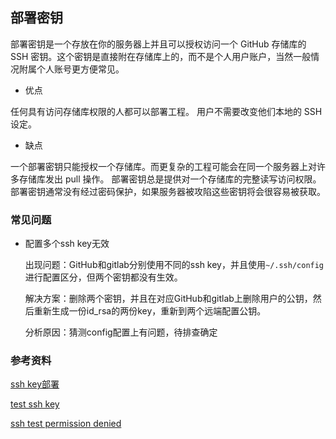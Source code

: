 ## 部署密钥

部署密钥是一个存放在你的服务器上并且可以授权访问一个 GitHub 存储库的 SSH 密钥。这个密钥是直接附在存储库上的，而不是个人用户账户，当然一般情况附属个人账号更方便常见。

- 优点

任何具有访问存储库权限的人都可以部署工程。
用户不需要改变他们本地的 SSH 设定。

- 缺点

一个部署密钥只能授权一个存储库。而更复杂的工程可能会在同一个服务器上对许多存储库发出 pull 操作。
部署密钥总是提供对一个存储库的完整读写访问权限。
部署密钥通常没有经过密码保护，如果服务器被攻陷这些密钥将会很容易被获取。


### 常见问题

* 配置多个ssh key无效

  出现问题：GitHub和gitlab分别使用不同的ssh key，并且使用`~/.ssh/config`进行配置区分，但两个密钥都没有生效。

  解决方案：删除两个密钥，并且在对应GitHub和gitlab上删除用户的公钥，然后重新生成一份id_rsa的两份key，重新到两个远端配置公钥。

  分析原因：猜测config配置上有问题，待排查确定


### 参考资料

[ssh key部署](https://www.cnblogs.com/akidongzi/p/8366535.html)

[test ssh key](https://help.github.com/en/articles/testing-your-ssh-connection)

[ssh test permission denied](https://help.github.com/en/articles/error-permission-denied-publickey)